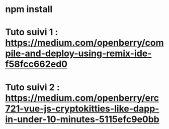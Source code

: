 # npm install

# Tuto suivi 1 : https://medium.com/openberry/compile-and-deploy-using-remix-ide-f58fcc662ed0

# Tuto suivi 2 : https://medium.com/openberry/erc721-vue-js-cryptokitties-like-dapp-in-under-10-minutes-5115efc9e0bb
